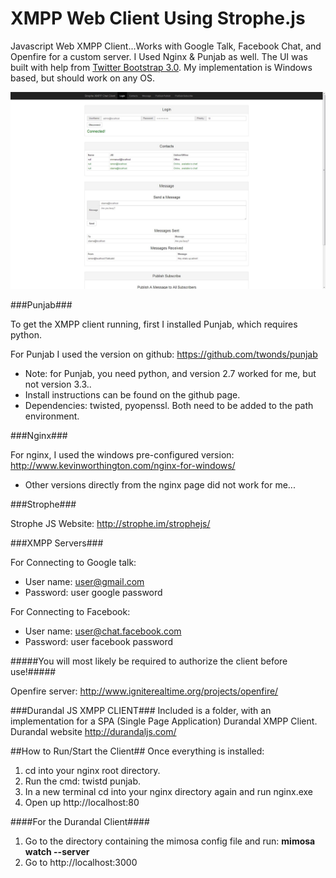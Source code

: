 XMPP Web Client Using Strophe.js
=====================

Javascript Web XMPP Client...Works with Google Talk, Facebook Chat, and Openfire for a custom server.
I Used Nginx &amp; Punjab as well. The UI was built with help from [Twitter Bootstrap 3.0](http://getbootstrap.com/ "Twitter Bootstrap"). My implementation is Windows based, but should work on any OS.

![Alt text](pubSub.jpg "Bootstrap Client")

###Punjab###

To get the XMPP client running, first I installed Punjab, which requires python. 

For Punjab I used the version on github: https://github.com/twonds/punjab 

- Note: for Punjab, you need python, and version 2.7 worked for me, but not version 3.3..
- Install instructions can be found on the github page.
- Dependencies: twisted, pyopenssl. Both need to be added to the path environment.

###Nginx###

For nginx, I used the windows pre-configured version: http://www.kevinworthington.com/nginx-for-windows/
- Other versions directly from the nginx page did not work for me...

###Strophe###

Strophe JS Website: http://strophe.im/strophejs/

###XMPP Servers###

For Connecting to Google talk:
- User name: user@gmail.com
- Password: user google password

For Connecting to Facebook:
- User name: user@chat.facebook.com
- Password: user facebook password

#####You will most likely be required to authorize the client before use!#####

Openfire server: http://www.igniterealtime.org/projects/openfire/

###Durandal JS XMPP CLIENT###
Included is a folder, with an implementation for a SPA (Single Page Application) Durandal XMPP Client. Durandal website http://durandaljs.com/

##How to Run/Start the Client##
Once everything is installed:
  1. cd into your nginx root directory. 
  2. Run the cmd: twistd punjab.
  3. In a new terminal cd into your nginx directory again and run nginx.exe
  4. Open up http://localhost:80
  
  ####For the Durandal Client####
  1. Go to the directory containing the mimosa config file and run: <b>mimosa watch --server</b>
  2. Go to http://localhost:3000
